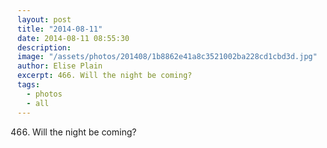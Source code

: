 ```yaml
---
layout: post
title: "2014-08-11"
date: 2014-08-11 08:55:30
description: 
image: "/assets/photos/201408/1b8862e41a8c3521002ba228cd1cbd3d.jpg"
author: Elise Plain
excerpt: 466. Will the night be coming?
tags: 
  - photos
  - all
---
```


466. Will the night be coming?
<p></p>
